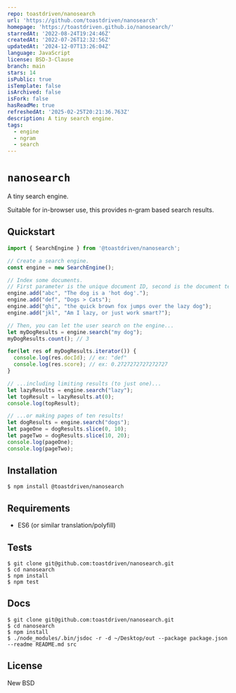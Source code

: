 ```yaml
---
repo: toastdriven/nanosearch
url: 'https://github.com/toastdriven/nanosearch'
homepage: 'https://toastdriven.github.io/nanosearch/'
starredAt: '2022-08-24T19:24:46Z'
createdAt: '2022-07-26T12:32:56Z'
updatedAt: '2024-12-07T13:26:04Z'
language: JavaScript
license: BSD-3-Clause
branch: main
stars: 14
isPublic: true
isTemplate: false
isArchived: false
isFork: false
hasReadMe: true
refreshedAt: '2025-02-25T20:21:36.763Z'
description: A tiny search engine.
tags:
  - engine
  - ngram
  - search
---
```


# `nanosearch`

A tiny search engine.

Suitable for in-browser use, this provides n-gram based search results.


## Quickstart

```js
import { SearchEngine } from '@toastdriven/nanosearch';

// Create a search engine.
const engine = new SearchEngine();

// Index some documents.
// First parameter is the unique document ID, second is the document text.
engine.add("abc", "The dog is a 'hot dog'.");
engine.add("def", "Dogs > Cats");
engine.add("ghi", "the quick brown fox jumps over the lazy dog");
engine.add("jkl", "Am I lazy, or just work smart?");

// Then, you can let the user search on the engine...
let myDogResults = engine.search("my dog");
myDogResults.count(); // 3

for(let res of myDogResults.iterator()) {
  console.log(res.docId); // ex: "def"
  console.log(res.score); // ex: 0.2727272727272727
}

// ...including limiting results (to just one)...
let lazyResults = engine.search("lazy");
let topResult = lazyResults.at(0);
console.log(topResult);

// ...or making pages of ten results!
let dogResults = engine.search("dogs");
let pageOne = dogResults.slice(0, 10);
let pageTwo = dogResults.slice(10, 20);
console.log(pageOne);
console.log(pageTwo);
```


## Installation

`$ npm install @toastdriven/nanosearch`


## Requirements

* ES6 (or similar translation/polyfill)


## Tests

```shell
$ git clone git@github.com:toastdriven/nanosearch.git
$ cd nanosearch
$ npm install
$ npm test
```


## Docs

```shell
$ git clone git@github.com:toastdriven/nanosearch.git
$ cd nanosearch
$ npm install
$ ./node_modules/.bin/jsdoc -r -d ~/Desktop/out --package package.json --readme README.md src
```


## License

New BSD
